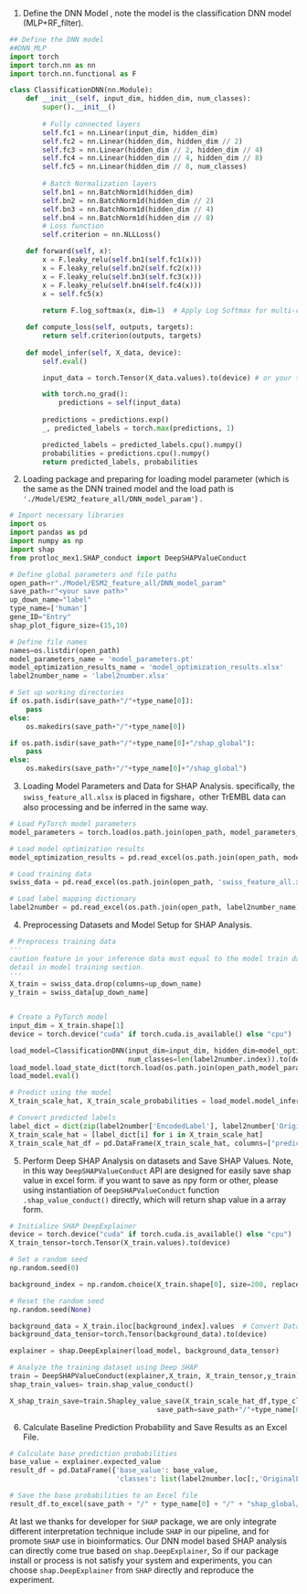 1. Define the DNN Model , note the model is the classification DNN model (MLP+RF_filter).

```python
## Define the DNN model
##DNN_MLP
import torch
import torch.nn as nn
import torch.nn.functional as F

class ClassificationDNN(nn.Module):
    def __init__(self, input_dim, hidden_dim, num_classes):
        super().__init__()
        
        # Fully connected layers
        self.fc1 = nn.Linear(input_dim, hidden_dim)
        self.fc2 = nn.Linear(hidden_dim, hidden_dim // 2)
        self.fc3 = nn.Linear(hidden_dim // 2, hidden_dim // 4)
        self.fc4 = nn.Linear(hidden_dim // 4, hidden_dim // 8)
        self.fc5 = nn.Linear(hidden_dim // 8, num_classes)
        
        # Batch Normalization layers
        self.bn1 = nn.BatchNorm1d(hidden_dim)
        self.bn2 = nn.BatchNorm1d(hidden_dim // 2)
        self.bn3 = nn.BatchNorm1d(hidden_dim // 4)
        self.bn4 = nn.BatchNorm1d(hidden_dim // 8)
        # Loss function
        self.criterion = nn.NLLLoss()

    def forward(self, x):
        x = F.leaky_relu(self.bn1(self.fc1(x)))
        x = F.leaky_relu(self.bn2(self.fc2(x)))
        x = F.leaky_relu(self.bn3(self.fc3(x)))
        x = F.leaky_relu(self.bn4(self.fc4(x)))
        x = self.fc5(x)
        
        return F.log_softmax(x, dim=1)  # Apply Log Softmax for multi-class classification

    def compute_loss(self, outputs, targets):
        return self.criterion(outputs, targets)
    
    def model_infer(self, X_data, device):
        self.eval()

        input_data = torch.Tensor(X_data.values).to(device) # or your test data

        with torch.no_grad():
            predictions = self(input_data)
            
        predictions = predictions.exp()
        _, predicted_labels = torch.max(predictions, 1)

        predicted_labels = predicted_labels.cpu().numpy()
        probabilities = predictions.cpu().numpy()
        return predicted_labels, probabilities
```

2. Loading package and preparing for loading model parameter (which is the same as the DNN trained model and the load path is `'./Model/ESM2_feature_all/DNN_model_param'`)  .

```python
# Import necessary libraries
import os
import pandas as pd
import numpy as np
import shap
from protloc_mex1.SHAP_conduct import DeepSHAPValueConduct

# Define global parameters and file paths
open_path=r"./Model/ESM2_feature_all/DNN_model_param"
save_path=r"<your save path>"
up_down_name="label"
type_name=['human']
gene_ID="Entry"
shap_plot_figure_size=(15,10)

# Define file names
names=os.listdir(open_path)
model_parameters_name = 'model_parameters.pt'
model_optimization_results_name = 'model_optimization_results.xlsx'
label2number_name = 'label2number.xlsx'

# Set up working directories
if os.path.isdir(save_path+"/"+type_name[0]):
    pass
else:
    os.makedirs(save_path+"/"+type_name[0])

if os.path.isdir(save_path+"/"+type_name[0]+"/shap_global"):
    pass
else:
    os.makedirs(save_path+"/"+type_name[0]+"/shap_global")
```

3. Loading Model Parameters and Data for SHAP Analysis. specifically, the `swiss_feature_all.xlsx` is placed in figshare，other TrEMBL data can also processing and be inferred  in the same way.

```python
# Load PyTorch model parameters
model_parameters = torch.load(os.path.join(open_path, model_parameters_name))

# Load model optimization results
model_optimization_results = pd.read_excel(os.path.join(open_path, model_optimization_results_name))

# Load training data
swiss_data = pd.read_excel(os.path.join(open_path, 'swiss_feature_all.xlsx'),index_col=gene_ID)

# Load label mapping dictionary
label2number = pd.read_excel(os.path.join(open_path, label2number_name))
```

4. Preprocessing  Datasets and Model Setup for SHAP Analysis.

```python
# Preprocess training data
'''
caution feature in your inference data must equal to the model train data, 
detail in model training section. 
'''
X_train = swiss_data.drop(columns=up_down_name)
y_train = swiss_data[up_down_name]


# Create a PyTorch model
input_dim = X_train.shape[1]
device = torch.device("cuda" if torch.cuda.is_available() else "cpu")

load_model=ClassificationDNN(input_dim=input_dim, hidden_dim=model_optimization_results.loc[0,'Best hidden_dim'],
                             num_classes=len(label2number.index)).to(device)
load_model.load_state_dict(torch.load(os.path.join(open_path,model_parameters_name)))
load_model.eval()  

# Predict using the model
X_train_scale_hat, X_train_scale_probabilities = load_model.model_infer(X_train, device)

# Convert predicted labels
label_dict = dict(zip(label2number['EncodedLabel'], label2number['OriginalLabel']))
X_train_scale_hat = [label_dict[i] for i in X_train_scale_hat]
X_train_scale_hat_df = pd.DataFrame(X_train_scale_hat, columns=["predict"],index=X_train.index)
```

5. Perform Deep SHAP Analysis on datasets and Save SHAP Values. Note, in this way `DeepSHAPValueConduct` API are designed for easily save shap value in excel form. if you want to save as npy form or other, please using instantiation of `DeepSHAPValueConduct` function `.shap_value_conduct()` directly, which will return shap value in a array form.

```python
# Initialize SHAP DeepExplainer
device = torch.device("cuda" if torch.cuda.is_available() else "cpu")
X_train_tensor=torch.Tensor(X_train.values).to(device)

# Set a random seed
np.random.seed(0)

background_index = np.random.choice(X_train.shape[0], size=200, replace=False)

# Reset the random seed
np.random.seed(None)

background_data = X_train.iloc[background_index].values  # Convert DataFrame to numpy array
background_data_tensor=torch.Tensor(background_data).to(device)

explainer = shap.DeepExplainer(load_model, background_data_tensor)

# Analyze the training dataset using Deep SHAP
train = DeepSHAPValueConduct(explainer,X_train, X_train_tensor,y_train)
shap_train_values= train.shap_value_conduct()

X_shap_train_save=train.Shapley_value_save(X_train_scale_hat_df,type_class=list(label2number.loc[:,'OriginalLabel']),
                                    save_path=save_path+"/"+type_name[0]+"/"+"shap_global/", file_name="swiss",gene_ID=gene_ID)
```

6. Calculate Baseline Prediction Probability and Save Results as an Excel File.

```python
# Calculate base prediction probabilities
base_value = explainer.expected_value
result_df = pd.DataFrame({'base_value': base_value,
                          'classes': list(label2number.loc[:,'OriginalLabel'])})

# Save the base probabilities to an Excel file
result_df.to_excel(save_path + "/" + type_name[0] + "/" + "shap_global/SHAP_base_probablity.xlsx", index=False)
```

At last we thanks for developer for `SHAP` package, we are only integrate different interpretation technique include `SHAP`  in our pipeline, and for promote `SHAP` use in bioinformatics.  Our DNN model based SHAP analysis can directly come true based on `shap.DeepExplainer`, So if our package install or process is not satisfy your system and experiments, you can choose `shap.DeepExplainer` from `SHAP`  directly and reproduce the experiment.
